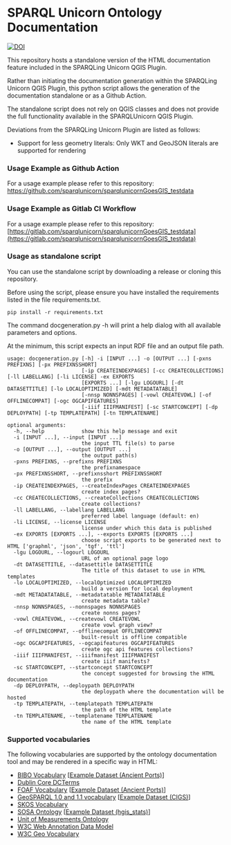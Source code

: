 # SPARQL Unicorn Ontology Documentation

[![DOI](https://zenodo.org/badge/DOI/10.5281/zenodo.8190763.svg)](https://doi.org/10.5281/zenodo.8190763)

This repository hosts a standalone version of the HTML documentation feature included in the SPARQLing Unicorn QGIS Plugin.

Rather than initiating the documentation generation within the SPARQLing Unicorn QGIS Plugin, this python script allows the generation of the documentation standalone or as a Github Action.

The standalone script does not rely on QGIS classes and does not provide the full functionality available in the SPARQLUnicorn QGIS Plugin.

Deviations from the SPARQLing Unicorn Plugin are listed as follows:

* Support for less geometry literals: Only WKT and GeoJSON literals are supported for rendering

### Usage Example as Github Action

For a usage example please refer to this repository:
https://github.com/sparqlunicorn/sparqlunicornGoesGIS_testdata

### Usage Example as Gitlab CI Workflow

For a usage example please refer to this repository:
[https://gitlab.com/sparqlunicorn/sparqlunicornGoesGIS_testdata](https://gitlab.com/sparqlunicorn/sparqlunicornGoesGIS_testdata)

### Usage as standalone script

You can use the standalone script by downloading a release or cloning this repository.

Before using the script, please ensure you have installed the requirements listed in the file requirements.txt.

```
pip install -r requirements.txt
```

The command docgeneration.py -h will print a help dialog with all available parameters and options.

At the minimum, this script expects an input RDF file and an output file path.

```
usage: docgeneration.py [-h] -i [INPUT ...] -o [OUTPUT ...] [-pxns PREFIXNS] [-px PREFIXNSSHORT]
                        [-ip CREATEINDEXPAGES] [-cc CREATECOLLECTIONS] [-ll LABELLANG] [-li LICENSE] -ex EXPORTS
                        [EXPORTS ...] [-lgu LOGOURL] [-dt DATASETTITLE] [-lo LOCALOPTIMIZED] [-mdt METADATATABLE]
                        [-nnsp NONNSPAGES] [-vowl CREATEVOWL] [-of OFFLINECOMPAT] [-ogc OGCAPIFEATURES]
                        [-iiif IIIFMANIFEST] [-sc STARTCONCEPT] [-dp DEPLOYPATH] [-tp TEMPLATEPATH] [-tn TEMPLATENAME]

optional arguments:
  -h, --help            show this help message and exit
  -i [INPUT ...], --input [INPUT ...]
                        the input TTL file(s) to parse
  -o [OUTPUT ...], --output [OUTPUT ...]
                        the output path(s)
  -pxns PREFIXNS, --prefixns PREFIXNS
                        the prefixnamespace
  -px PREFIXNSSHORT, --prefixnsshort PREFIXNSSHORT
                        the prefix
  -ip CREATEINDEXPAGES, --createIndexPages CREATEINDEXPAGES
                        create index pages?
  -cc CREATECOLLECTIONS, --createCollections CREATECOLLECTIONS
                        create collections?
  -ll LABELLANG, --labellang LABELLANG
                        preferred label language (default: en)
  -li LICENSE, --license LICENSE
                        license under which this data is published
  -ex EXPORTS [EXPORTS ...], --exports EXPORTS [EXPORTS ...]
                        choose script exports to be generated next to HTML ['graphml', 'json', 'tgf', 'ttl']
  -lgu LOGOURL, --logourl LOGOURL
                        URL of an optional page logo
  -dt DATASETTITLE, --datasettitle DATASETTITLE
                        The title of this dataset to use in HTML templates
  -lo LOCALOPTIMIZED, --localOptimized LOCALOPTIMIZED
                        build a version for local deployment
  -mdt METADATATABLE, --metadatatable METADATATABLE
                        create metadata table?
  -nnsp NONNSPAGES, --nonnspages NONNSPAGES
                        create nonns pages?
  -vowl CREATEVOWL, --createvowl CREATEVOWL
                        create vowl graph view?
  -of OFFLINECOMPAT, --offlinecompat OFFLINECOMPAT
                        built-result is offline compatible
  -ogc OGCAPIFEATURES, --ogcapifeatures OGCAPIFEATURES
                        create ogc api features collections?
  -iiif IIIFMANIFEST, --iiifmanifest IIIFMANIFEST
                        create iiif manifests?
  -sc STARTCONCEPT, --startconcept STARTCONCEPT
                        the concept suggested for browsing the HTML documentation
  -dp DEPLOYPATH, --deploypath DEPLOYPATH
                        the deploypath where the documentation will be hosted
  -tp TEMPLATEPATH, --templatepath TEMPLATEPATH
                        the path of the HTML template
  -tn TEMPLATENAME, --templatename TEMPLATENAME
                        the name of the HTML template
```

### Supported vocabularies

The following vocabularies are supported by the ontology documentation tool and may be rendered in a specific way in HTML:
 
* [BIBO Vocabulary](http://purl.org/ontology/bibo/) [[Example Dataset (Ancient Ports)](https://github.com/archaeolink/AncientPorts_RDF)]
* [Dublin Core DCTerms](https://www.dublincore.org/specifications/dublin-core/dcmi-terms/)
* [FOAF Vocabulary](http://xmlns.com/foaf/0.1/) [[Example Dataset (Ancient Ports)](https://github.com/archaeolink/AncientPorts_RDF)]
* [GeoSPARQL 1.0 and 1.1 vocabulary](https://github.com/opengeospatial/ogc-geosparql) [[Example Dataset (CIGS)](https://github.com/archaeolink/CIGS_RDF)]
* [SKOS Vocabulary](https://www.w3.org/TR/swbp-skos-core-spec/)
* [SOSA Ontology](https://www.w3.org/TR/vocab-ssn/) [[Example Dataset (hgis_stats)](https://github.com/Research-Squirrel-Engineers/hgis_stats)]
* [Unit of Measurements Ontology](https://github.com/HajoRijgersberg/OM)
* [W3C Web Annotation Data Model](https://www.w3.org/TR/annotation-model/)
* [W3C Geo Vocabulary](https://www.w3.org/2003/01/geo/)
